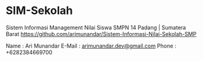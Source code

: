 # SIM-Sekolah
Sistem Informasi Management Nilai Siswa SMPN 14 Padang | Sumatera Barat
https://github.com/arimunandar/Sistem-Informasi-Nilai-Sekolah-SMP

Name : Ari Munandar
E-Mail : arimunandar.dev@gmail.com
Phone : +6282384669700